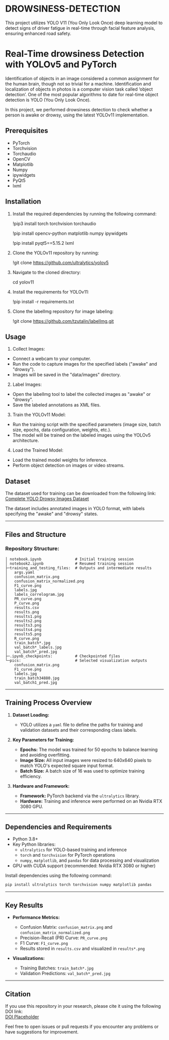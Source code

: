 # DROWSINESS-DETECTION
This project utilizes YOLO V11 (You Only Look Once) deep learning model to detect signs of driver fatigue in real-time through facial feature analysis, ensuring enhanced road safety. 
# Real-Time drowsiness Detection with YOLOv5 and PyTorch

Identification of objects in an image considered a common assignment for the human brain, though not so trivial for a machine. Identification and localization of objects in photos is a computer vision task called ‘object detection’. One of the most popular algorithms to date for real-time object detection is YOLO (You Only Look Once).

In this project, we performed drowsiness detection to check whether a person is awake or drowsy, using the latest YOLOv11 implementation.
## Prerequisites

- PyTorch
- Torchvision
- Torchaudio
- OpenCV
- Matplotlib
- Numpy
- ipywidgets
- PyQt5
- lxml

## Installation

1. Install the required dependencies by running the following command:

    !pip3 install torch torchvision torchaudio


    !pip install opencv-python matplotlib numpy ipywidgets


    !pip install pyqt5==5.15.2 lxml


2. Clone the YOLOv11 repository by running:
 
    !git clone https://github.com/ultralytics/yolov5

3. Navigate to the cloned directory:

    cd yolov11

4. Install the requirements for YOLOv11:

    !pip install -r requirements.txt


5. Clone the labelImg repository for image labeling:

    !git clone https://github.com/tzutalin/labelImg.git


## Usage

1. Collect Images:
- Connect a webcam to your computer.
- Run the code to capture images for the specified labels ("awake" and "drowsy").
- Images will be saved in the "data/images" directory.

2. Label Images:
- Open the labelImg tool to label the collected images as "awake" or "drowsy".
- Save the labeled annotations as XML files.

3. Train the YOLOv11 Model:
- Run the training script with the specified parameters (image size, batch size, epochs, data configuration, weights, etc.).
- The model will be trained on the labeled images using the YOLOv5 architecture.

4. Load the Trained Model:
- Load the trained model weights for inference.
- Perform object detection on images or video streams.

 

## Dataset

The dataset used for training can be downloaded from the following link:  
[Complete YOLO Drowsy Images Dataset](https://firebasestorage.googleapis.com/v0/b/electora-8c1d6.appspot.com/o/Complete%20YOLO%20Drowsy%20Images%20Dataset.zip?alt=media)

The dataset includes annotated images in YOLO format, with labels specifying the "awake" and "drowsy" states.

---

## Files and Structure

### Repository Structure:
```plaintext
│ notebook.ipynb               # Initial training session
│ notebook2.ipynb              # Resumed training session
├─training_and_testing_files:  # Outputs and intermediate results
│   args.yaml
│   confusion_matrix.png
│   confusion_matrix_normalized.png
│   F1_curve.png
│   labels.jpg
│   labels_correlogram.jpg
│   PR_curve.png
│   P_curve.png
│   results.csv
│   results.png
│   results1.png
│   results2.png
│   results3.png
│   results4.png
│   results5.png
│   R_curve.png
│   train_batch*.jpg
│   val_batch*_labels.jpg
│   val_batch*_pred.jpg
├─.ipynb_checkpoints:          # Checkpointed files
└─pics:                        # Selected visualization outputs
    confusion_matrix.png
    F1_curve.png
    labels.jpg
    train_batch34880.jpg
    val_batch1_pred.jpg
```

---

## Training Process Overview

1. **Dataset Loading:**
   - YOLO utilizes a `yaml` file to define the paths for training and validation datasets and their corresponding class labels.

2. **Key Parameters for Training:**
   - **Epochs:** The model was trained for 50 epochs to balance learning and avoiding overfitting.
   - **Image Size:** All input images were resized to 640x640 pixels to match YOLO's expected square input format.
   - **Batch Size:** A batch size of 16 was used to optimize training efficiency.

3. **Hardware and Framework:**
   - **Framework:** PyTorch backend via the `ultralytics` library.
   - **Hardware:** Training and inference were performed on an Nvidia RTX 3080 GPU.

---

## Dependencies and Requirements

- Python 3.8+
- Key Python libraries:
  - `ultralytics` for YOLO-based training and inference
  - `torch` and `torchvision` for PyTorch operations
  - `numpy`, `matplotlib`, and `pandas` for data processing and visualization
- GPU with CUDA support (recommended: Nvidia RTX 3080 or higher)

Install dependencies using the following command:
```bash
pip install ultralytics torch torchvision numpy matplotlib pandas
```

---

## Key Results

- **Performance Metrics:**
  - Confusion Matrix: `confusion_matrix.png` and `confusion_matrix_normalized.png`
  - Precision-Recall (PR) Curve: `PR_curve.png`
  - F1 Curve: `F1_curve.png`
  - Results stored in `results.csv` and visualized in `results*.png`

- **Visualizations:**
  - Training Batches: `train_batch*.jpg`
  - Validation Predictions: `val_batch*_pred.jpg`

---

## Citation

If you use this repository in your research, please cite it using the following DOI link:  
[DOI Placeholder]()

Feel free to open issues or pull requests if you encounter any problems or have suggestions for improvement.

